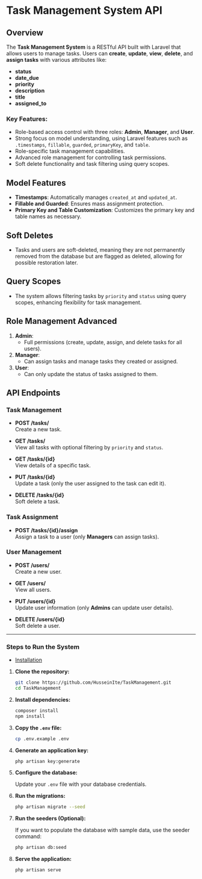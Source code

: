 # Task Management System API

## Overview

The **Task Management System** is a RESTful API built with Laravel that allows users to manage tasks. Users can **create**, **update**, **view**, **delete**, and **assign tasks** with various attributes like:

- **status**
- **date_due**
- **priority**
- **description**
- **title**
- **assigned_to**

### Key Features:
- Role-based access control with three roles: **Admin**, **Manager**, and **User**.
- Strong focus on model understanding, using Laravel features such as `.timestamps`, `fillable`, `guarded`, `primaryKey`, and `table`.
- Role-specific task management capabilities.
- Advanced role management for controlling task permissions.
- Soft delete functionality and task filtering using query scopes.


## Model Features
- **Timestamps**: Automatically manages `created_at` and `updated_at`.
- **Fillable and Guarded**: Ensures mass assignment protection.
- **Primary Key and Table Customization**: Customizes the primary key and table names as necessary.

## Soft Deletes
- Tasks and users are soft-deleted, meaning they are not permanently removed from the database but are flagged as deleted, allowing for possible restoration later.

## Query Scopes
- The system allows filtering tasks by `priority` and `status` using query scopes, enhancing flexibility for task management.

## Role Management Advanced

1. **Admin**:  
   - Full permissions (create, update, assign, and delete tasks for all users).
2. **Manager**:  
   - Can assign tasks and manage tasks they created or assigned.
3. **User**:  
   - Can only update the status of tasks assigned to them.

## API Endpoints

### Task Management

- **POST /tasks/**  
  Create a new task.
  
- **GET /tasks/**  
  View all tasks with optional filtering by `priority` and `status`.

- **GET /tasks/{id}**  
  View details of a specific task.

- **PUT /tasks/{id}**  
  Update a task (only the user assigned to the task can edit it).

- **DELETE /tasks/{id}**  
  Soft delete a task.

### Task Assignment

- **POST /tasks/{id}/assign**  
  Assign a task to a user (only **Managers** can assign tasks).

### User Management

- **POST /users/**  
  Create a new user.

- **GET /users/**  
  View all users.

- **PUT /users/{id}**  
  Update user information (only **Admins** can update user details).

- **DELETE /users/{id}**  
  Soft delete a user.
---

### Steps to Run the System


- [Installation](#installation)
 1. **Clone the repository:**
 
     ```bash
     git clone https://github.com/HusseinIte/TaskManagement.git
     cd TaskManagement
     ```
 
 2. **Install dependencies:**
 
     ```bash
     composer install
     npm install
     ```
 
 3. **Copy the `.env` file:**
 
     ```bash
     cp .env.example .env
     ```
 
 4. **Generate an application key:**
 
     ```bash
     php artisan key:generate
     ```
 
 5. **Configure the database:**
 
     Update your `.env` file with your database credentials.
 
 6. **Run the migrations:**
 
     ```bash
     php artisan migrate --seed
     ```
 7. **Run the seeders (Optional):**
 
     If you want to populate the database with sample data, use the seeder command:
 
     ```bash
     php artisan db:seed
     ```
 8. **Serve the application:**
 
     ```bash
     php artisan serve
     ```
